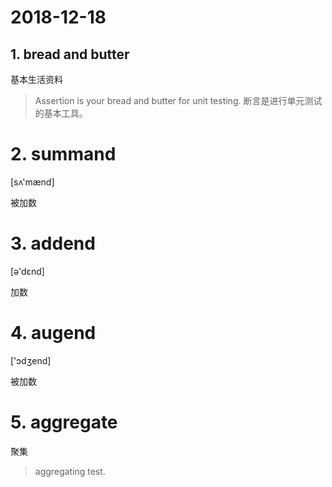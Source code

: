 # 2018-12-18

## 1. bread and butter

基本生活资料

> Assertion is your bread and butter for unit testing.
> 断言是进行单元测试的基本工具。

# 2. summand

[sʌ'mænd]

被加数

# 3. addend

[ə'dɛnd]

加数

# 4. augend

['ɔdʒend]

被加数

# 5. aggregate

聚集

> aggregating test.